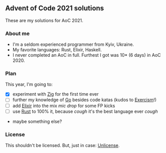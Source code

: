 ## Advent of Code 2021 solutions

These are my solutions for AoC 2021.

### About me

- I'm a seldom experienced programmer from Kyiv, Ukraine.
- My favorite languages: Rust, Elixir, Haskell.
- I never completed an AoC in full. Furthest I got was 10\* (6 days) in AoC 2020.

### Plan

This year, I'm going to:

- [x] experiment with [Zig](./zig) for the first time ever
- [ ] further my knowledge of [Go](./go) besides code katas (kudos to [Exercism](https://exercism.org)!)
- [ ] add [Elixir](./elixir) into the mix _mic drop_ for some FP kicks
- [ ] use [Rust](./rust) to 100% it, because _cough_ it's the best language ever _cough_
- maybe something else?

### License

This shouldn't be licensed. But, just in case: [Unlicense](LICENSE.md).

